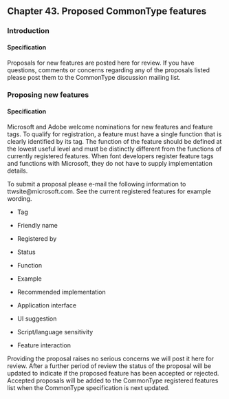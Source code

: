 <div xmlns="http://www.w3.org/1999/xhtml" class="chapter"><div class="titlepage"><div><div><h2 class="title"><a name="chapter.proposed_features"></a>Chapter 43. Proposed CommonType features</h2></div></div></div><div role="fragment" class="section"><div class="titlepage"><div><div><h3 class="title"><a name="idm504607876656"></a>Introduction</h3></div></div></div><div role="specification" class="section"><div class="titlepage"><div><div><h4 class="title"><a name="section.44.1.1"></a>Specification</h4></div></div></div><p>Proposals for new features are posted here for
	review. If you have questions, comments or concerns regarding
	any of the proposals listed please post them to the CommonType
	discussion mailing list.</p></div></div><div role="fragment" class="section"><div class="titlepage"><div><div><h3 class="title"><a name="idm504607873792"></a>Proposing new features</h3></div></div></div><div role="specification" class="section"><div class="titlepage"><div><div><h4 class="title"><a name="section.44.2.1"></a>Specification</h4></div></div></div><p> Microsoft and Adobe welcome nominations for new
	  features and feature tags. To qualify for registration, a
	  feature must have a single function that is clearly
	  identified by its tag. The function of the feature should be
	  defined at the lowest useful level and must be distinctly
	  different from the functions of currently registered
	  features. When font developers register feature tags and
	  functions with Microsoft, they do not have to supply
	  implementation details.</p><p>To submit a proposal please e-mail the following
	  information to ttwsite@microsoft.com. See the current
	  registered features for example wording.</p><div class="itemizedlist"><ul class="itemizedlist" style="list-style-type: disc; "><li class="listitem"><p>Tag</p></li><li class="listitem"><p>Friendly name</p></li><li class="listitem"><p>Registered by</p></li><li class="listitem"><p>Status</p></li><li class="listitem"><p>Function</p></li><li class="listitem"><p>Example</p></li><li class="listitem"><p>Recommended implementation</p></li><li class="listitem"><p>Application interface</p></li><li class="listitem"><p>UI suggestion</p></li><li class="listitem"><p>Script/language sensitivity</p></li><li class="listitem"><p>Feature interaction</p></li></ul></div><p>Providing the proposal raises no serious concerns we will
	  post it here for review. After a further period of review the
	  status of the proposal will be updated to indicate if the
	  proposed feature has been accepted or rejected. Accepted
	  proposals will be added to the CommonType registered features
	  list when the CommonType specification is next updated.</p></div></div></div>